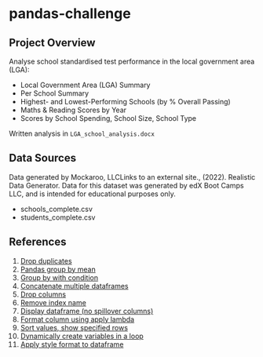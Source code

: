 # pandas-challenge

## Project Overview

Analyse school standardised test performance in the local government area (LGA):

* Local Government Area (LGA) Summary
* Per School Summary
* Highest- and Lowest-Performing Schools (by % Overall Passing)
* Maths & Reading Scores by Year
* Scores by School Spending, School Size, School Type

Written analysis in `LGA_school_analysis.docx`

## Data Sources

Data generated by Mockaroo, LLCLinks to an external site., (2022). Realistic Data Generator. Data for this dataset was generated by edX Boot Camps LLC, and is intended for educational purposes only.

* schools_complete.csv
* students_complete.csv

## References

1. [Drop duplicates](https://sparkbyexamples.com/pandas/get-unique-rows-in-pandas/)
2. [Pandas group by mean](https://pandas.pydata.org/pandas-docs/version/0.25.0/reference/api/pandas.core.groupby.GroupBy.mean.html)
3. [Group by with condition](https://www.statology.org/pandas-groupby-count-with-condition/)
4. [Concatenate multiple dataframes](https://stackoverflow.com/questions/44327999/how-to-merge-multiple-dataframes)
5. [Drop columns](https://pandas.pydata.org/docs/reference/api/pandas.DataFrame.sort_index.html)
6. [Remove index name](https://www.statology.org/pandas-remove-index-name/)
7. [Display dataframe (no spillover columns)](https://stackoverflow.com/questions/26873127/show-dataframe-as-table-in-ipython-notebook)
8. [Format column using apply lambda](https://www.geeksforgeeks.org/formatting-integer-column-of-dataframe-in-pandas/)
9. [Sort values, show specified rows](https://stackoverflow.com/questions/49632059/pandas-sort-values-to-get-top-5-for-each-column-in-a-groupby)
10. [Dynamically create variables in a loop](https://plainenglish.io/blog/how-to-dynamically-declare-variables-inside-a-loop-in-python)
11. [Apply style format to dataframe](https://pandas.pydata.org/docs/user_guide/style.html)
